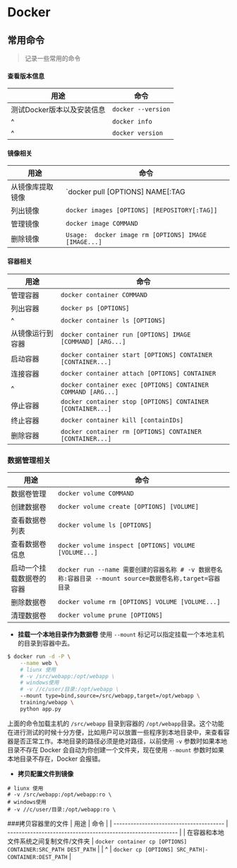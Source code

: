 # Docker

## 常用命令
>记录一些常用的命令

#### 查看版本信息
| 用途                       | 命令               |
| -------------------------- | ------------------ |
| 测试Docker版本以及安装信息 | `docker --version` |
| ^                          | `docker info`      |
| ^                          | `docker version`   |


#### 镜像相关
| 用途             | 命令                                                 |
| ---------------- | ---------------------------------------------------- |
| 从镜像库提取镜像 | `docker pull [OPTIONS] NAME[:TAG|@DIGEST]`           |
| 列出镜像         | `docker images [OPTIONS] [REPOSITORY[:TAG]]`         |
| 管理镜像         | `docker image COMMAND`                               |
| 删除镜像         | `Usage:  docker image rm [OPTIONS] IMAGE [IMAGE...]` |

#### 容器相关
| 用途             | 命令                                                         |
| ---------------- | ------------------------------------------------------------ |
| 管理容器         | `docker container COMMAND`                                   |
| 列出容器         | `docker ps [OPTIONS]`                                        |
| ^                | `docker container ls [OPTIONS]`                              |
| 从镜像运行到容器 | `docker container run [OPTIONS] IMAGE [COMMAND] [ARG...]`    |
| 启动容器         | `docker container start [OPTIONS] CONTAINER [CONTAINER...]`  |
| 连接容器         | `docker container attach [OPTIONS] CONTAINER `               |
| ^                | `docker container exec [OPTIONS] CONTAINER COMMAND [ARG...]` |
| 停止容器         | `docker container stop [OPTIONS] CONTAINER [CONTAINER...]`   |
| 终止容器         | `docker container kill [containIDs]`                         |
| 删除容器         | `docker container rm [OPTIONS] CONTAINER [CONTAINER...]`     |


### 数据管理相关           
| 用途                     | 命令                                                                                                       |
| ------------------------ | ---------------------------------------------------------------------------------------------------------- |
| 数据卷管理               | `docker volume COMMAND`                                                                                    |
| 创建数据卷               | `docker volume create [OPTIONS] [VOLUME]`                                                                  |
| 查看数据卷列表           | `docker volume ls [OPTIONS]`                                                                               |
| 查看数据卷信息           | `docker volume inspect [OPTIONS] VOLUME [VOLUME...]`                                                       |
| 启动一个挂载数据卷的容器 | `docker run --name 需要创建的容器名称 # -v 数据卷名称:容器目录 --mount source=数据卷名称,target=容器目录 ` |
| 删除数据卷               | `docker volume rm [OPTIONS] VOLUME [VOLUME...]`                                                            |
| 清理数据卷               | `docker volume prune [OPTIONS]`                                                                            |
* **挂载一个本地目录作为数据卷**
使用 `--mount` 标记可以指定挂载一个本地主机的目录到容器中去。

```bash
$ docker run -d -P \
    --name web \
    # liunx 使用
    # -v /src/webapp:/opt/webapp \
    # windows使用
    # -v //c/user/目录:/opt/webapp \
    --mount type=bind,source=/src/webapp,target=/opt/webapp \
    training/webapp \
    python app.py

```

上面的命令加载主机的 `/src/webapp` 目录到容器的 `/opt/webapp`目录。这个功能在进行测试的时候十分方便，比如用户可以放置一些程序到本地目录中，来查看容器是否正常工作。本地目录的路径必须是绝对路径，以前使用 `-v` 参数时如果本地目录不存在 Docker 会自动为你创建一个文件夹，现在使用 `--mount` 参数时如果本地目录不存在，Docker 会报错。

* **拷贝配置文件到镜像**
```
# liunx 使用
# -v /src/webapp:/opt/webapp:ro \
# windows使用
# -v //c/user/目录:/opt/webapp:ro \
```


###拷贝容器里的文件
| 用途                                    | 命令                                                         |
| --------------------------------------- | ------------------------------------------------------------ |
| 在容器和本地文件系统之间复制文件/文件夹 | `docker container cp [OPTIONS] CONTAINER:SRC_PATH DEST_PATH` |
| ^                                       | `docker cp [OPTIONS] SRC_PATH|- CONTAINER:DEST_PATH`         |